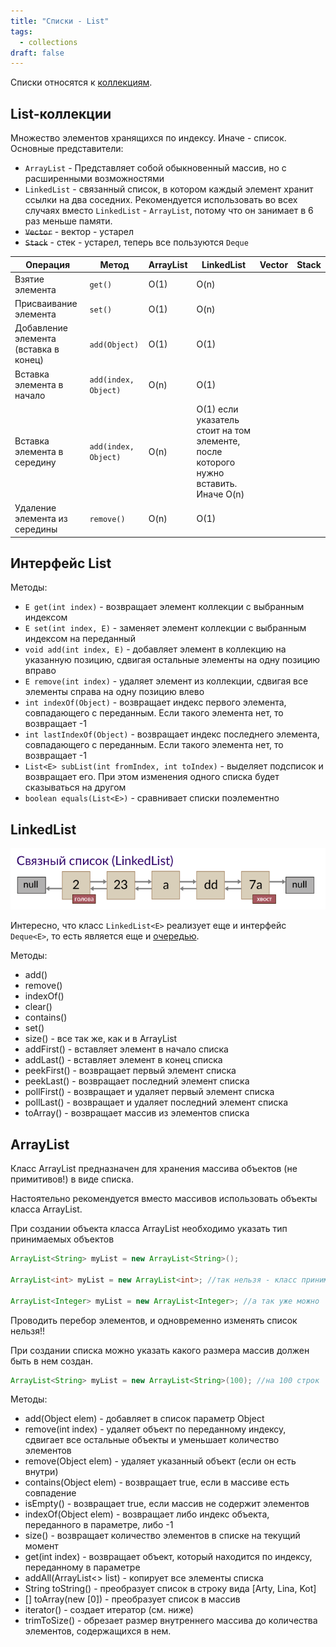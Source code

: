 ```yaml
---
title: "Списки - List"
tags:
  - collections
draft: false
---
```


Списки относятся к [коллекциям](collections.md).

## List-коллекции
Множество элементов хранящихся по индексу. Иначе - список.
Основные представители:
- `ArrayList` - Представляет собой обыкновенный массив, но с расширенными возможностями
- `LinkedList` - связанный список, в котором каждый элемент хранит ссылки на два соседних. Рекомендуется использовать во всех случаях вместо `LinkedList` - `ArrayList`, потому что он занимает в 6 раз меньше памяти.
- ~~`Vector`~~ - вектор - устарел
- ~~`Stack`~~ - стек - устарел, теперь все пользуются `Deque`

| Операция | Метод | ArrayList | LinkedList | Vector | Stack |
| --- | --- | --- | --- | --- | --- |
| Взятие элемента | `get()` | O(1) | O(n) |     |     |
| Присваивание элемента | `set()` | O(1) | O(n) |     |     |
| Добавление элемента (вставка в конец) | `add(Object)` | O(1) | O(1) |     |     |
| Вставка элемента в начало | `add(index, Object)` | O(n) | O(1) |     |     |
| Вставка элемента в середину | `add(index, Object)` | O(n) | O(1) если указатель стоит на том элементе, после которого нужно вставить. Иначе O(n) |     |     |
| Удаление элемента из середины | `remove()` | O(n) | O(1) |     |     |

## Интерфейс List
Методы:
- `E get(int index)` - возвращает элемент коллекции с выбранным индексом
- `E set(int index, E)` - заменяет элемент коллекции с выбранным индексом на переданный
- `void add(int index, E)` - добавляет элемент в коллекцию на указанную позицию, сдвигая остальные элементы на одну позицию вправо
- `E remove(int index)` - удаляет элемент из коллекции, сдвигая все элементы справа на одну позицию влево
- `int indexOf(Object)` - возвращает индекс первого элемента, совпадающего с переданным. Если такого элемента нет, то возвращает -1
- `int lastIndexOf(Object)` - возвращает индекс последнего элемента, совпадающего с переданным. Если такого элемента нет, то возвращает -1
- `List<E> subList(int fromIndex, int toIndex)` - выделяет подсписок и возвращает его. При этом изменения одного списка будет сказываться на другом
- `boolean equals(List<E>)` - сравнивает списки поэлементно

## LinkedList
![linked list](../../../images/linkedlist.png)

Интересно, что класс `LinkedList<E>` реализует еще и интерфейс `Deque<E>`, то есть является еще и [очередью](queue.md).

Методы:
- add()
- remove()
- indexOf()
- clear()
- contains()
- set()
- size() - все так же, как и в ArrayList
- addFirst() - вставляет элемент в начало списка
- addLast() - вставляет элемент в конец списка
- peekFirst() - возвращает первый элемент списка
- peekLast() - возвращает последний элемент списка
- pollFirst() - возвращает и удаляет первый элемент списка
- pollLast() - возвращает и удаляет последний элемент списка
- toArray() - возвращает массив из элементов списка

## ArrayList

Класс ArrayList предназначен для хранения массива объектов (не примитивов!) в виде списка.

Настоятельно рекомендуется вместо массивов использовать объекты класса ArrayList.

При создании объекта класса ArrayList необходимо указать тип принимаемых объектов
```java
ArrayList<String> myList = new ArrayList<String>();

ArrayList<int> myList = new ArrayList<int>; //так нельзя - класс принимает только объекты

ArrayList<Integer> myList = new ArrayList<Integer>; //а так уже можно
```

Проводить перебор элементов, и одновременно изменять список нельзя!!

При создании списка можно указать какого размера массив должен быть в нем создан.
```java
ArrayList<String> myList = new ArrayList<String>(100); //на 100 строк
```

Методы:
- add(Object elem) - добавляет в список параметр Object
- remove(int index) - удаляет объект по переданному индексу, сдвигает все остальные объекты и уменьшает количество элементов
- remove(Object elem) - удаляет указанный объект (если он есть внутри)
- contains(Object elem) - возвращает true, если в массиве есть совпадение
- isEmpty() - возвращает true, если массив не содержит элементов
- indexOf(Object elem) - возвращает либо индекс объекта, переданного в параметре, либо -1
- size() - возвращает количество элементов в списке на текущий момент
- get(int index) - возвращает объект, который находится по индексу, переданному в параметре
- addAll(ArrayList<> list) - копирует все элементы списка
- String toString() - преобразует список в строку вида [Arty, Lina, Kot]
- [] toArray(new [0]) - преобразует список в массив
- iterator() - создает итератор (см. ниже)
- trimToSize() - обрезает размер внутреннего массива до количества элементов, содержащихся в нем.